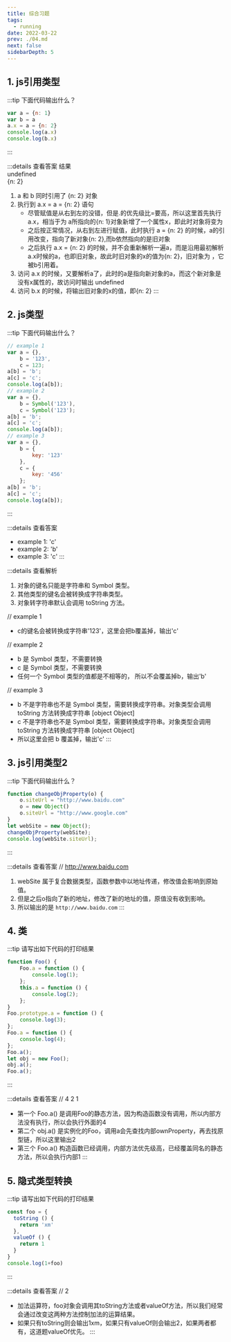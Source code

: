 ```yaml
---
title: 综合习题
tags: 
  - running
date: 2022-03-22
prev: ./04.md
next: false
sidebarDepth: 5
---
```


## 1. js引用类型
:::tip
下面代码输出什么？
```js
var a = {n: 1}
var b = a
a.x = a = {n: 2}
console.log(a.x)
console.log(b.x)
```
:::

:::details 查看答案
结果  
undefined  
{n: 2}

1. a 和 b 同时引用了 {n: 2} 对象
2. 执行到 a.x = a = {n: 2} 语句
    + 尽管赋值是从右到左的没错，但是.的优先级比=要高，所以这里首先执行a.x，相当于为 a所指向的{n: 1}对象新增了一个属性x，即此时对象将变为 <str str="{ n: 1, x: undefined }"/>
    + 之后按正常情况，从右到左进行赋值，此时执行 a = {n: 2} 的时候，a的引用改变，指向了新对象{n: 2},而b依然指向的是旧对象
    + 之后执行 a.x = {n: 2} 的时候，并不会重新解析一遍a，而是沿用最初解析a.x时候的a，也即旧对象，故此时旧对象的x的值为{n: 2}，旧对象为 <str str="{ n: 1, x: {n: 2} }" />，它被b引用着。
3. 访问 a.x 的时候，又要解析a了，此时的a是指向新对象的a，而这个新对象是没有x属性的，故访问时输出 undefined
4. 访问 b.x 的时候，将输出旧对象的x的值，即{n: 2}
:::

## 2. js类型
:::tip
下面代码输出什么？
```js
// example 1 
var a = {},
    b = '123',
    c = 123;
a[b] = 'b';
a[c] = 'c';
console.log(a[b]);
// example 2
var a = {},
    b = Symbol('123'),
    c = Symbol('123');
a[b] = 'b';
a[c] = 'c';
console.log(a[b]);
// example 3
var a = {},
    b = {
        key: '123'
    },
    c = {
        key: '456'
    };
a[b] = 'b';
a[c] = 'c';
console.log(a[b]);
```
:::

:::details 查看答案
- example 1: 'c'
- example 2: 'b'
- example 3: 'c'
:::

:::details 查看解析
1. 对象的键名只能是字符串和 Symbol 类型。
2. 其他类型的键名会被转换成字符串类型。
3. 对象转字符串默认会调用 toString 方法。

// example 1 
- c的键名会被转换成字符串'123'，这里会把b覆盖掉，输出'c'

// example 2
- b 是 Symbol 类型，不需要转换
- c 是 Symbol 类型，不需要转换
- 任何一个 Symbol 类型的值都是不相等的， 所以不会覆盖掉b，输出'b'

// example 3
- b 不是字符串也不是 Symbol 类型，需要转换成字符串。对象类型会调用 toString 方法转换成字符串 [object Object]
- c 不是字符串也不是 Symbol 类型，需要转换成字符串。对象类型会调用 toString 方法转换成字符串 [object Object]
- 所以这里会把 b 覆盖掉，输出'c'
:::

## 3. js引用类型2
:::tip
下面代码输出什么？
```js
function changeObjProperty(o) {
    o.siteUrl = "http://www.baidu.com"
    o = new Object()
    o.siteUrl = "http://www.google.com"
}
let webSite = new Object();
changeObjProperty(webSite);
console.log(webSite.siteUrl);
```
:::

:::details 查看答案
// http://www.baidu.com

1. webSite 属于复合数据类型，函数参数中以地址传递，修改值会影响到原始值。
2. 但是之后o指向了新的地址，修改了新的地址的值，原值没有收到影响。
3. 所以输出的是 `http://www.baidu.com`
:::


## 4. 类
:::tip
请写出如下代码的打印结果
```js
function Foo() {
    Foo.a = function () {
        console.log(1);
    };
    this.a = function () {
        console.log(2);
    };
}
Foo.prototype.a = function () {
    console.log(3);
};
Foo.a = function () {
    console.log(4);
};
Foo.a();
let obj = new Foo();
obj.a();
Foo.a();
```
:::

:::details 查看答案
// 4 2 1
- 第一个 Foo.a() 是调用Foo的静态方法，因为构造函数没有调用，所以内部方法没有执行，所以会执行外面的4
- 第二个 obj.a() 是实例化的Foo，调用a会先查找内部ownProperty，再去找原型链，所以这里输出2
- 第三个 Foo.a() 构造函数已经调用，内部方法优先级高，已经覆盖同名的静态方法，所以会执行内部1
:::

## 5. 隐式类型转换
:::tip
请写出如下代码的打印结果
```js
const foo = {
  toString () {
    return 'xm'
  },
  valueOf () {
    return 1
  }
}
console.log(1+foo)
```
:::

:::details 查看答案
// 2

- 加法运算符，foo对象会调用其toString方法或者valueOf方法，所以我们经常会通过改变这两种方法控制加法的运算结果。
- 如果只有toString则会输出1xm，如果只有valueOf则会输出2，如果两者都有，这道题valueOf优先。
:::
